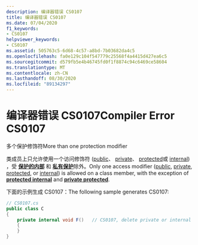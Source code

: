```yaml
---
description: 编译器错误 CS0107
title: 编译器错误 CS0107
ms.date: 07/04/2020
f1_keywords:
- CS0107
helpviewer_keywords:
- CS0107
ms.assetid: 505763c5-6d68-4c57-a8bd-7b03682da4c5
ms.openlocfilehash: fa0e129c104f547779c25568f4a4415d427ea6c5
ms.sourcegitcommit: d579fb5e4b46745fd0f1f8874c94c6469ce58604
ms.translationtype: MT
ms.contentlocale: zh-CN
ms.lasthandoff: 08/30/2020
ms.locfileid: "89134297"
---
```

# <a name="compiler-error-cs0107"></a><span data-ttu-id="2f8ad-103">编译器错误 CS0107</span><span class="sxs-lookup"><span data-stu-id="2f8ad-103">Compiler Error CS0107</span></span>

<span data-ttu-id="2f8ad-104">多个保护修饰符</span><span class="sxs-lookup"><span data-stu-id="2f8ad-104">More than one protection modifier</span></span>

<span data-ttu-id="2f8ad-105">类成员上只允许使用一个访问修饰符 ([public](../language-reference/keywords/public.md)、 [private](../language-reference/keywords/private.md)、 [protected](../language-reference/keywords/protected.md)或 [internal](../language-reference/keywords/internal.md)) ，受 [**保护的内部**](../language-reference/keywords/protected-internal.md) 和 [**私有保护**](../language-reference/keywords/private-protected.md)除外。</span><span class="sxs-lookup"><span data-stu-id="2f8ad-105">Only one access modifier ([public](../language-reference/keywords/public.md), [private](../language-reference/keywords/private.md), [protected](../language-reference/keywords/protected.md), or [internal](../language-reference/keywords/internal.md)) is allowed on a class member, with the exception of [**protected internal**](../language-reference/keywords/protected-internal.md) and [**private protected**](../language-reference/keywords/private-protected.md).</span></span>

<span data-ttu-id="2f8ad-106">下面的示例生成 CS0107：</span><span class="sxs-lookup"><span data-stu-id="2f8ad-106">The following sample generates CS0107:</span></span>

```csharp
// CS0107.cs
public class C
{
    private internal void F()   // CS0107, delete private or internal
    {
    }
}
```
